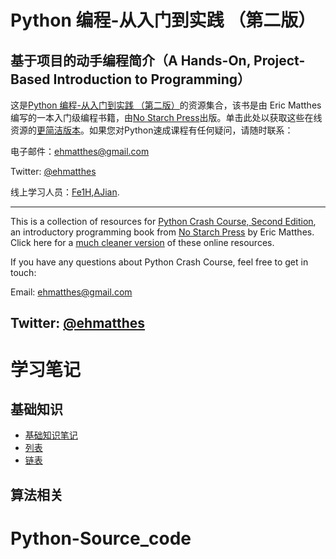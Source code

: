 Python 编程-从入门到实践 （第二版）
===
基于项目的动手编程简介（A Hands-On, Project-Based Introduction to Programming）
---
这是[Python 编程-从入门到实践 （第二版）](http://www.nostarch.com/pythoncrashcourse/)的资源集合，该书是由 Eric Matthes 编写的一本入门级编程书籍，由[No Starch Press](http://www.nostarch.com)出版。单击此处以获取这些在线资源的[更简洁版本](https://ehmatthes.github.io/pcc_2e/)。如果您对Python速成课程有任何疑问，请随时联系：

电子邮件：[ehmatthes@gmail.com](ehmatthes@gmail.com)

Twitter: [@ehmatthes](http://twitter.com/ehmatthes/)

线上学习人员：[Fe1H](https://github.com/Fe1H),[AJian](https://github.com/captain-ajian).

---
This is a collection of resources for [Python Crash Course, Second Edition](http://www.nostarch.com/pythoncrashcourse/), an introductory programming book from [No Starch Press](http://www.nostarch.com) by Eric Matthes. Click here for a [much cleaner version](https://ehmatthes.github.io/pcc_2e/) of these online resources.

If you have any questions about Python Crash Course, feel free to get in touch:

Email: ehmatthes@gmail.com

Twitter: [@ehmatthes](http://twitter.com/ehmatthes/)
---

# 学习笔记
## 基础知识
- [基础知识笔记](学习笔记/基础知识笔记.md)
- [列表](学习笔记/列表.md)
- [链表](学习笔记/链表.md)
## 算法相关
# Python-Source_code